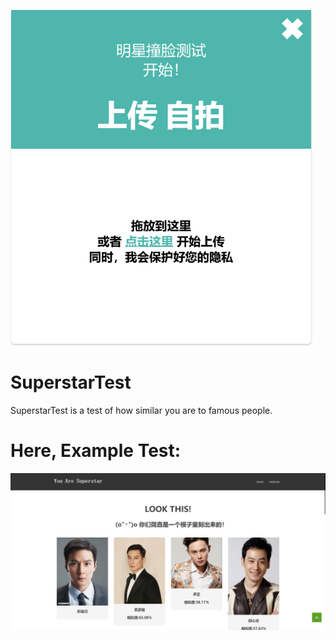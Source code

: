 
![Image text](https://github.com/AICrazy/SuperstarTest/blob/master/testIMG/upload.png)

# SuperstarTest

SuperstarTest is a test of how similar you are to famous people.

# Here, Example Test:

![Image text](https://github.com/AICrazy/SuperstarTest/blob/master/testIMG/result.png)

